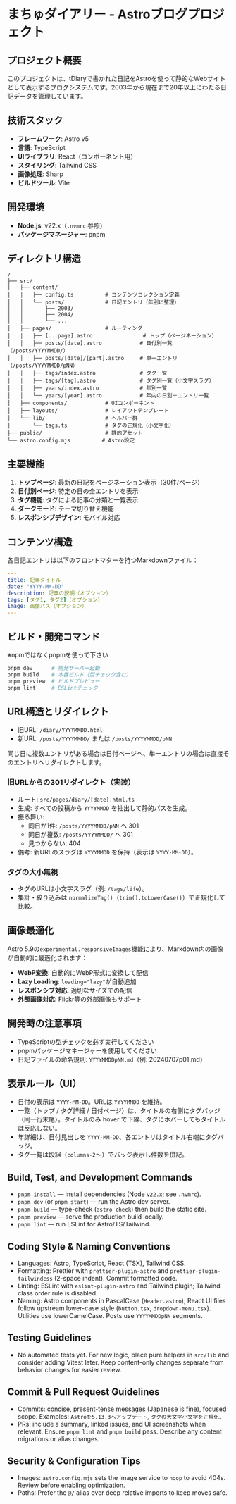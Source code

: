 # まちゅダイアリー - Astroブログプロジェクト

## プロジェクト概要

このプロジェクトは、tDiaryで書かれた日記をAstroを使って静的なWebサイトとして表示するブログシステムです。2003年から現在まで20年以上にわたる日記データを管理しています。

## 技術スタック

- **フレームワーク**: Astro v5
- **言語**: TypeScript
- **UIライブラリ**: React（コンポーネント用）
- **スタイリング**: Tailwind CSS
- **画像処理**: Sharp
- **ビルドツール**: Vite

## 開発環境

- **Node.js**: v22.x（`.nvmrc` 参照）
- **パッケージマネージャー**: pnpm

## ディレクトリ構造

```
/
├── src/
│   ├── content/
│   │   ├── config.ts          # コンテンツコレクション定義
│   │   └── posts/             # 日記エントリ（年別に整理）
│   │       ├── 2003/
│   │       ├── 2004/
│   │       └── ...
│   ├── pages/                 # ルーティング
│   │   ├── [...page].astro                # トップ（ページネーション）
│   │   ├── posts/[date].astro            # 日付別一覧（/posts/YYYYMMDD/）
│   │   ├── posts/[date]/[part].astro     # 単一エントリ（/posts/YYYYMMDD/pNN）
│   │   ├── tags/index.astro              # タグ一覧
│   │   ├── tags/[tag].astro              # タグ別一覧（小文字スラグ）
│   │   ├── years/index.astro             # 年別一覧
│   │   └── years/[year].astro            # 年内の日別＋エントリ一覧
│   ├── components/            # UIコンポーネント
│   ├── layouts/               # レイアウトテンプレート
│   └── lib/                   # ヘルパー群
│       └── tags.ts            # タグの正規化（小文字化）
├── public/                    # 静的アセット
└── astro.config.mjs          # Astro設定
```

## 主要機能

1. **トップページ**: 最新の日記をページネーション表示（30件/ページ）
2. **日付別ページ**: 特定の日の全エントリを表示
3. **タグ機能**: タグによる記事の分類と一覧表示
4. **ダークモード**: テーマ切り替え機能
5. **レスポンシブデザイン**: モバイル対応

## コンテンツ構造

各日記エントリは以下のフロントマターを持つMarkdownファイル：

```yaml
---
title: 記事タイトル
date: "YYYY-MM-DD"
description: 記事の説明（オプション）
tags: [タグ1, タグ2]（オプション）
image: 画像パス（オプション）
---
```

## ビルド・開発コマンド

※npmではなくpnpmを使って下さい

```bash
pnpm dev      # 開発サーバー起動
pnpm build    # 本番ビルド（型チェック含む）
pnpm preview  # ビルドプレビュー
pnpm lint     # ESLintチェック
```

## URL構造とリダイレクト

- 旧URL: `/diary/YYYYMMDD.html`
- 新URL: `/posts/YYYYMMDD/` または `/posts/YYYYMMDD/pNN`

同じ日に複数エントリがある場合は日付ページへ、単一エントリの場合は直接そのエントリへリダイレクトします。

### 旧URLからの301リダイレクト（実装）

- ルート: `src/pages/diary/[date].html.ts`
- 生成: すべての投稿から `YYYYMMDD` を抽出して静的パスを生成。
- 振る舞い:
  - 同日が1件: `/posts/YYYYMMDD/pNN` へ 301
  - 同日が複数: `/posts/YYYYMMDD/` へ 301
  - 見つからない: 404
- 備考: 新URLのスラグは `YYYYMMDD` を保持（表示は `YYYY-MM-DD`）。

### タグの大小無視

- タグのURLは小文字スラグ（例: `/tags/life`）。
- 集計・絞り込みは `normalizeTag()`（`trim().toLowerCase()`）で正規化して比較。

## 画像最適化
Astro 5.9の`experimental.responsiveImages`機能により、Markdown内の画像が自動的に最適化されます：
- **WebP変換**: 自動的にWebP形式に変換して配信
- **Lazy Loading**: `loading="lazy"`が自動追加
- **レスポンシブ対応**: 適切なサイズでの配信
- **外部画像対応**: Flickr等の外部画像もサポート

## 開発時の注意事項

- TypeScriptの型チェックを必ず実行してください
- pnpmパッケージマネージャーを使用してください
- 日記ファイルの命名規則: `YYYYMMDDpNN.md`（例: 20240707p01.md）

## 表示ルール（UI）

- 日付の表示は `YYYY-MM-DD`。URLは `YYYYMMDD` を維持。
- 一覧（トップ / タグ詳細 / 日付ページ）は、タイトルの右側にタグバッジ（同一行末尾）。タイトルのみ hover で下線、タグにホバーしてもタイトルは反応しない。
- 年詳細は、日付見出しを `YYYY-MM-DD`、各エントリはタイトル右端にタグバッジ。
- タグ一覧は段組（`columns-2`〜）でバッジ表示し件数を併記。

## Build, Test, and Development Commands
- `pnpm install` — install dependencies (Node `v22.x`; see `.nvmrc`).
- `pnpm dev` (or `pnpm start`) — run the Astro dev server.
- `pnpm build` — type-check (`astro check`) then build the static site.
- `pnpm preview` — serve the production build locally.
- `pnpm lint` — run ESLint for Astro/TS/Tailwind.

## Coding Style & Naming Conventions
- Languages: Astro, TypeScript, React (TSX), Tailwind CSS.
- Formatting: Prettier with `prettier-plugin-astro` and `prettier-plugin-tailwindcss` (2-space indent). Commit formatted code.
- Linting: ESLint with `eslint-plugin-astro` and Tailwind plugin; Tailwind class order rule is disabled.
- Naming: Astro components in PascalCase (`Header.astro`); React UI files follow upstream lower-case style (`button.tsx`, `dropdown-menu.tsx`). Utilities use lowerCamelCase. Posts use `YYYYMMDDpNN` segments.

## Testing Guidelines
- No automated tests yet. For new logic, place pure helpers in `src/lib` and consider adding Vitest later. Keep content-only changes separate from behavior changes for easier review.

## Commit & Pull Request Guidelines
- Commits: concise, present-tense messages (Japanese is fine), focused scope. Examples: `Astroを5.13.3へアップデート`, `タグの大文字小文字を正規化`.
- PRs: include a summary, linked issues, and UI screenshots when relevant. Ensure `pnpm lint` and `pnpm build` pass. Describe any content migrations or alias changes.

## Security & Configuration Tips
- Images: `astro.config.mjs` sets the image service to `noop` to avoid 404s. Review before enabling optimization.
- Paths: Prefer the `@/` alias over deep relative imports to keep moves safe.
